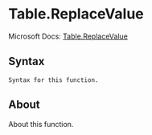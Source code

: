 ---
---

# Table.ReplaceValue

Microsoft Docs: [Table.ReplaceValue](https://docs.microsoft.com/en-us/powerquery-m/table-replacevalue)

## Syntax

```powerquery-m
Syntax for this function.
```

## About

About this function.


